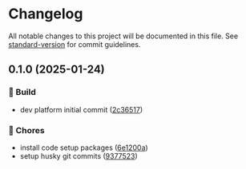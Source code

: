 # Changelog

All notable changes to this project will be documented in this file. See [standard-version](https://github.com/conventional-changelog/standard-version) for commit guidelines.

## 0.1.0 (2025-01-24)


### 🚧 Build

* dev platform initial commit ([2c36517](https://github.com/liviasoft/logistics-dev-platform/commits/2c365175bc3ecf4dfff4273cc6fdde115e24c8dd))


### 🚚 Chores

* install code setup packages ([6e1200a](https://github.com/liviasoft/logistics-dev-platform/commits/6e1200ab76404a135526a63169236f2ca60548ee))
* setup husky git commits ([9377523](https://github.com/liviasoft/logistics-dev-platform/commits/93775231351539645d7229c4430c4ffa9487e0d1))
